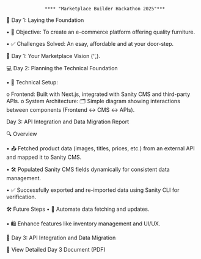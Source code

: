                   **** "Marketplace Builder Hackathon 2025"***

📅 Day 1: Laying the Foundation

•	🎯 Objective: To create an e-commerce platform offering quality furniture.

•	✅ Challenges Solved: An esay, affordable and at your door-step.

📘 Day 1:  Your Marketplace Vision (‘’,).



💻 Day 2: Planning the Technical Foundation


•	🔧 Technical Setup:

o	Frontend: Built with Next.js, integrated with Sanity CMS and third-party APIs.
o	System Architecture: 🗂️ Simple diagram showing interactions between components (Frontend ↔ CMS ↔ APIs).

Day 3: API Integration and Data Migration Report

🔍 Overview

•	📤 Fetched product data (images, titles, prices, etc.) from an external API and mapped it to Sanity CMS.

•	🛠️ Populated Sanity CMS fields dynamically for consistent data management.

•	✅ Successfully exported and re-imported data using Sanity CLI for verification.

🛠️ Future Steps
•	🤖 Automate data fetching and updates.

•	🛍️ Enhance features like inventory management and UI/UX.

📘 Day 3: API Integration and Data Migration

📄 View Detailed Day 3 Document (PDF)







